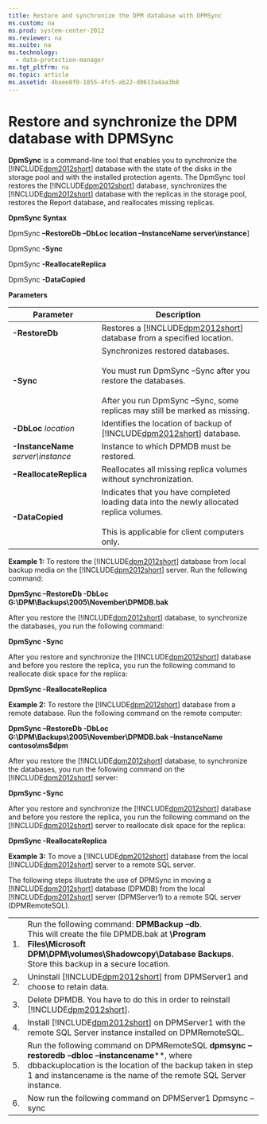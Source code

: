 ```yaml
---
title: Restore and synchronize the DPM database with DPMSync
ms.custom: na
ms.prod: system-center-2012
ms.reviewer: na
ms.suite: na
ms.technology: 
  - data-protection-manager
ms.tgt_pltfrm: na
ms.topic: article
ms.assetid: 4baee8f0-1855-4fc5-ab22-d0613a4aa3b8
---
```

# Restore and synchronize the DPM database with DPMSync
**DpmSync** is a command\-line tool that enables you to synchronize the [!INCLUDE[dpm2012short](Token/dpm2012short_md.md)] database with the state of the disks in the storage pool and with the installed protection agents. The DpmSync tool restores the [!INCLUDE[dpm2012short](Token/dpm2012short_md.md)] database, synchronizes the [!INCLUDE[dpm2012short](Token/dpm2012short_md.md)] database with the replicas in the storage pool, restores the Report database, and reallocates missing replicas.

**DpmSync Syntax**

DpmSync **–RestoreDb –DbLoc location –InstanceName server\\instance**\]

DpmSync **\-Sync**

DpmSync **\-ReallocateReplica**

DpmSync **\-DataCopied**

**Parameters**

|Parameter|Description|
|-------------|---------------|
|**\-RestoreDb**|Restores a [!INCLUDE[dpm2012short](Token/dpm2012short_md.md)] database from a specified location.|
|**\-Sync**|Synchronizes restored databases.<br /><br />You must run DpmSync –Sync after you restore the databases.<br /><br />After you run DpmSync –Sync, some replicas may still be marked as missing.|
|**\-DbLoc** *location*|Identifies the location of backup of [!INCLUDE[dpm2012short](Token/dpm2012short_md.md)] database.|
|**\-InstanceName** *server\\instance*|Instance to which DPMDB must be restored.|
|**\-ReallocateReplica**|Reallocates all missing replica volumes without synchronization.|
|**\-DataCopied**|Indicates that you have completed loading data into the newly allocated replica volumes.<br /><br />This is applicable for client computers only.|

**Example 1:** To restore the [!INCLUDE[dpm2012short](Token/dpm2012short_md.md)] database from local backup media on the [!INCLUDE[dpm2012short](Token/dpm2012short_md.md)] server. 
Run the following command:

**DpmSync –RestoreDb \-DbLoc G:\\DPM\\Backups\\2005\\November\\DPMDB.bak**

After you restore the [!INCLUDE[dpm2012short](Token/dpm2012short_md.md)] database, to synchronize the databases, you run the following command:

**DpmSync \-Sync**

After you restore and synchronize the [!INCLUDE[dpm2012short](Token/dpm2012short_md.md)] database and before you restore the replica, you run the following command to reallocate disk space for the replica:

**DpmSync \-ReallocateReplica**

**Example 2:** To restore the [!INCLUDE[dpm2012short](Token/dpm2012short_md.md)] database from a remote database. 
Run the following command on the remote computer:

**DpmSync –RestoreDb \-DbLoc G:\\DPM\\Backups\\2005\\November\\DPMDB.bak –InstanceName contoso\\ms$dpm**

After you restore the [!INCLUDE[dpm2012short](Token/dpm2012short_md.md)] database, to synchronize the databases, you run the following command on the [!INCLUDE[dpm2012short](Token/dpm2012short_md.md)] server:

**DpmSync \-Sync**

After you restore and synchronize the [!INCLUDE[dpm2012short](Token/dpm2012short_md.md)] database and before you restore the replica, you run the following command on the [!INCLUDE[dpm2012short](Token/dpm2012short_md.md)] server to reallocate disk space for the replica:

**DpmSync \-ReallocateReplica**

**Example 3:** To move a [!INCLUDE[dpm2012short](Token/dpm2012short_md.md)] database from the local [!INCLUDE[dpm2012short](Token/dpm2012short_md.md)] server to a remote SQL server.

The following steps illustrate the use of DPMSync in moving a [!INCLUDE[dpm2012short](Token/dpm2012short_md.md)] database \(DPMDB\) from the local [!INCLUDE[dpm2012short](Token/dpm2012short_md.md)] server \(DPMServer1\) to a remote SQL server \(DPMRemoteSQL\).

|||
|-|-|
|1.|Run the following command: **DPMBackup –db**. <br />This will create the file DPMDB.bak at **\\Program Files\\Microsoft DPM\\DPM\\volumes\\Shadowcopy\\Database Backups**. Store this backup in a secure location.|
|2.|Uninstall [!INCLUDE[dpm2012short](Token/dpm2012short_md.md)] from DPMServer1 and choose to retain data.|
|3.|Delete DPMDB. You have to do this in order to reinstall [!INCLUDE[dpm2012short](Token/dpm2012short_md.md)].|
|4.|Install [!INCLUDE[dpm2012short](Token/dpm2012short_md.md)] on DPMServer1 with the remote SQL Server instance installed on DPMRemoteSQL.|
|5.|Run the following command on DPMRemoteSQL **dpmsync –restoredb –dbloc** *<dbbackuplocation>* **–instancename***<instancename>*, where dbbackuplocation is the location of the backup taken in step 1 and instancename is the name of the remote SQL Server instance.|
|6.|Now run the following command on DPMServer1 Dpmsync –sync|



